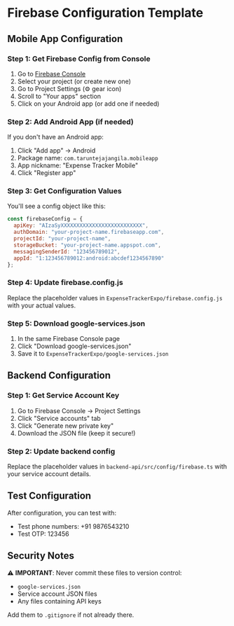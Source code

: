 # Firebase Configuration Template

## Mobile App Configuration

### Step 1: Get Firebase Config from Console

1. Go to [Firebase Console](https://console.firebase.google.com/)
2. Select your project (or create new one)
3. Go to Project Settings (⚙️ gear icon)
4. Scroll to "Your apps" section
5. Click on your Android app (or add one if needed)

### Step 2: Add Android App (if needed)

If you don't have an Android app:
1. Click "Add app" → Android
2. Package name: `com.taruntejajangila.mobileapp`
3. App nickname: "Expense Tracker Mobile"
4. Click "Register app"

### Step 3: Get Configuration Values

You'll see a config object like this:

```javascript
const firebaseConfig = {
  apiKey: "AIzaSyXXXXXXXXXXXXXXXXXXXXXXXXXX",
  authDomain: "your-project-name.firebaseapp.com",
  projectId: "your-project-name",
  storageBucket: "your-project-name.appspot.com",
  messagingSenderId: "123456789012",
  appId: "1:123456789012:android:abcdef1234567890"
};
```

### Step 4: Update firebase.config.js

Replace the placeholder values in `ExpenseTrackerExpo/firebase.config.js` with your actual values.

### Step 5: Download google-services.json

1. In the same Firebase Console page
2. Click "Download google-services.json"
3. Save it to `ExpenseTrackerExpo/google-services.json`

## Backend Configuration

### Step 1: Get Service Account Key

1. Go to Firebase Console → Project Settings
2. Click "Service accounts" tab
3. Click "Generate new private key"
4. Download the JSON file (keep it secure!)

### Step 2: Update backend config

Replace the placeholder values in `backend-api/src/config/firebase.ts` with your service account details.

## Test Configuration

After configuration, you can test with:
- Test phone numbers: +91 9876543210
- Test OTP: 123456

## Security Notes

⚠️ **IMPORTANT**: Never commit these files to version control:
- `google-services.json`
- Service account JSON files
- Any files containing API keys

Add them to `.gitignore` if not already there.
